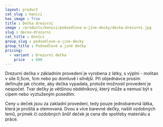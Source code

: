 ```yaml
---
layout: product
cat_slug : konici
has_image : True
title : Dečka drezurní
image : /products/konici/podsedlove-a-jine-decky/decka-drezurni.jpg
slug : decka-drezurni
cat_title : Koníci
group_slug : podsedlove-a-jine-decky
group_title : Podsedlové a jiné dečky
pricing:
  - variant : Drezurní dečka
    price   : 690
---
```


Drezurní dečka v základním provedení je vyrobena z látky, s výplní - molitan v síle 0,5cm, 1cm nebo po domluvě i silnější.
Při objednávce prosím definujte jak chcete, aby dečka vypadala, protože možností provedení je nespočet.
Tvar dečky je většinou obdélníkový, který může a nemusí být s cípem nebo vyztuženým posedlím.

Ceny u deček jsou za zakladní provedení, tedy pouze jednobarevná látka, která je prošitá a olemovaná.
Dvou a více barevné dečky, našití ozdobných lemů, prýmek či ozdobných šnůř deček je cena dle spotřeby materiálu a práce.

